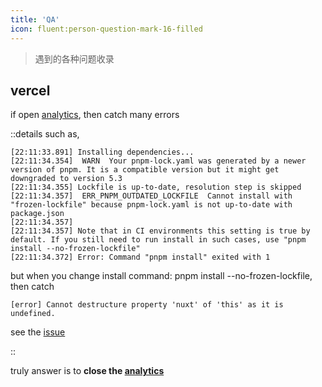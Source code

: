 ```yaml
---
title: 'QA'
icon: fluent:person-question-mark-16-filled
---
```


> 遇到的各种问题收录

## vercel

if open [analytics], then catch many errors

::details
such as,

```
[22:11:33.891] Installing dependencies...
[22:11:34.354]  WARN  Your pnpm-lock.yaml was generated by a newer version of pnpm. It is a compatible version but it might get downgraded to version 5.3
[22:11:34.355] Lockfile is up-to-date, resolution step is skipped
[22:11:34.357]  ERR_PNPM_OUTDATED_LOCKFILE  Cannot install with "frozen-lockfile" because pnpm-lock.yaml is not up-to-date with package.json
[22:11:34.357] 
[22:11:34.357] Note that in CI environments this setting is true by default. If you still need to run install in such cases, use "pnpm install --no-frozen-lockfile"
[22:11:34.372] Error: Command "pnpm install" exited with 1
```

but when you change install command: pnpm install --no-frozen-lockfile, then catch

```
[error] Cannot destructure property 'nuxt' of 'this' as it is undefined.
```

see the [issue](https://github.com/nuxt/framework/issues/9314#issuecomment-1327136918)

::

truly answer is to **close the [analytics][analytics]**

[analytics]: https://vercel.com/draugus/nuxt-docus/analytics
